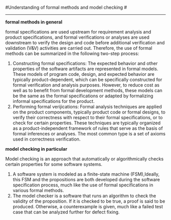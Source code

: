 #Understanding of formal methods and model checking #

----------

**formal methods in general**

formal specifications are used upstream for requirement analysis and product specifications, and formal verifications or analyses are used downstream to verify the design and code before additional verification and validation (V&V) activities are carried out. Therefore, the use of formal methods can be summarized in the following two-step process:

1. Constructing formal specifications: The expected behavior and other properties of the software artifacts are represented in formal models. These models of program code, design, and expected behavior are typically product-dependent, which can be specifically constructed for formal verification and analysis purposes. However, to reduce cost as well as to benefit from formal development methods, these models can be the same as the formal specifications or adapted by formalizing informal specifications for the product.
2. Performing formal verijications: Formal analysis techniques are applied on the product components, typically product code or formal designs, to verify their correctness with respect to their formal specifications, or to check for certain properties. These techniques are typically organized as a product-independent framework of rules that serve as the basis of formal inferences or analyses. The most common type is a set of axioms used in correctness verification. 

**model checking in particular**

Model checking is an approach that automatically or algorithmically checks certain properties for some software systems.


1. A software system is modeled as a finite-state machine (FSM),Ideally, this FSM and the propositions are both developed during the software specification process, much like the use of formal specifications in various formal methods.
2. The model checker is a software that runs an algorithm to check the validity of the proposition. If it is checked to be true, a proof is said to be produced. Otherwise, a counterexample is given, much like a failed test case that can be analyzed further for defect fixing.









